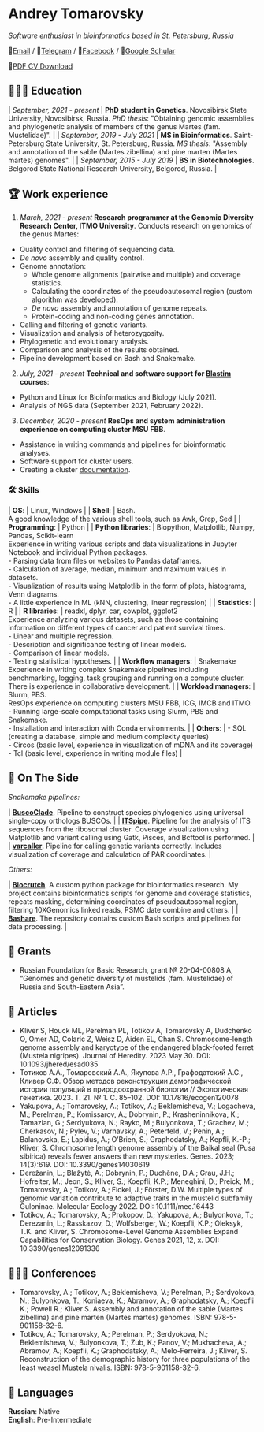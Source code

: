 # Andrey Tomarovsky

_Software enthusiast in bioinformatics based in St. Petersburg, Russia_ <br>

📧[Email](mailto:andrey.tomarovsky@gmail.com) / 💬[Telegram](https://t.me/atomarovsky) / 💬[Facebook](https://facebook.com/andrey.tomorovsky) / 📜[Google Schular](https://scholar.google.com/citations?user=2hnNX4sAAAAJ)

📝[PDF CV Download](https://github.com/tomarovsky/tomarovsky.github.io/raw/master/CV.pdf)

## 👨🏻‍🎓 Education

| _September, 2021 - present_ | **PhD student in Genetics**. Novosibirsk State University, Novosibirsk, Russia. _PhD thesis_: "Obtaining genomic assemblies and phylogenetic analysis of members of the genus Martes (fam. Mustelidae)". |
| _September, 2019 - July 2021_ | **MS in Bioinformatics**. Saint-Petersburg State University, St. Petersburg, Russia. _MS thesis_: "Assembly and annotation of the sable (Martes zibellina) and pine marten (Martes martes) genomes". |
| _September, 2015 - July 2019_ | **BS in Biotechnologies**. Belgorod State National Research University, Belgorod, Russia. |

## 🏆 Work experience

1) _March, 2021 - present_ **Research programmer at the Genomic Diversity Research Center, ITMO University**. Conducts research on genomics of the genus Martes:
- Quality control and filtering of sequencing data.
- _De novo_ assembly and quality control.
- Genome annotation:
  - Whole genome alignments (pairwise and multiple) and coverage statistics.
  - Calculating the coordinates of the pseudoautosomal region (custom algorithm was developed).
  - _De novo_ assembly and annotation of genome repeats.
  - Protein-coding and non-coding genes annotation.
- Calling and filtering of genetic variants.
- Visualization and analysis of heterozygosity.
- Phylogenetic and evolutionary analysis.
- Comparison and analysis of the results obtained.
- Pipeline development based on Bash and Snakemake.

2) _July, 2021 - present_ **Technical and software support for [Blastim](https://agency.blastim.ru/educenter) courses**:

- Python and Linux for Bioinformatics and Biology (July 2021).
- Analysis of NGS data (September 2021, February 2022).

3) _December, 2020 - present_ **ResOps and system administration experience on computing cluster MSU FBB**.
- Assistance in writing commands and pipelines for bioinformatic analyses.
- Software support for cluster users.
- Creating a cluster [documentation](https://ma.fbb.msu.ru/faq/).

### 🛠 Skills

| **OS**: | Linux, Windows |
| **Shell**: | Bash. <br/> A good knowledge of the various shell tools, such as Awk, Grep, Sed |
| **Programming**: | Python |
| **Python libraries**: | Biopython, Matplotlib, Numpy, Pandas, Scikit-learn <br/>Experience in writing various scripts and data visualizations in Jupyter Notebook and individual Python packages. <br/> - Parsing data from files or websites to Pandas dataframes. <br/> - Calculation of average, median, minimum and maximum values in datasets. <br/> - Visualization of results using Matplotlib in the form of plots, histograms, Venn diagrams. <br/> - A little experience in ML (kNN, clustering, linear regression) |
| **Statistics**: | R |
| **R libraries**: | readxl, dplyr, car, cowplot, ggplot2 <br/> Experience analyzing various datasets, such as those containing information on different types of cancer and patient survival times. <br/> - Linear and multiple regression. <br/> - Description and significance testing of linear models. <br/> - Comparison of linear models. <br/> - Testing statistical hypotheses. |
| **Workflow managers**: | Snakemake <br/> Experience in writing complex Snakemake pipelines including benchmarking, logging, task grouping and running on a compute cluster. There is experience in collaborative development. |
| **Workload managers**: | Slurm, PBS. <br/> ResOps experience on computing clusters MSU FBB, ICG, IMCB and ITMO. <br/> - Running large-scale computational tasks using Slurm, PBS and Snakemake. <br/> - Installation and interaction with Conda environments. |
| **Others**: | - SQL (creating a database, simple and medium complexity queries) <br/> - Circos (basic level, experience in visualization of mDNA and its coverage) <br/> - Tcl (basic level, experience in writing module files) |

## 📌 On The Side

_Snakemake pipelines:_

| **[BuscoClade](https://github.com/mahajrod/BuscoClade)**. Pipeline to construct species phylogenies using universal single-copy orthologs BUSCOs. |
| **[ITSpipe](https://github.com/tomarovsky/ITSpipe)**. Pipeline for the analysis of ITS sequences from the ribosomal cluster. Coverage visualization using Matplotlib and variant calling using Gatk, Pisces, and Bcftool is performed. |
| **[varcaller](https://github.com/BioHappyThreeFriends/varcaller)**. Pipeline for calling genetic variants correctly. Includes visualization of coverage and calculation of PAR coordinates. |

_Others:_

| **[Biocrutch](https://github.com/tomarovsky/Biocrutch)**. A custom python package for bioinformatics research. My project contains bioinformatics scripts for genome and coverage statistics, repeats masking, determining coordinates of pseudoautosomal region, filtering 10XGenomics linked reads, PSMC date combine and others. |
| **[Bashare](https://github.com/tomarovsky/bashare)**. The repository contains custom Bash scripts and pipelines for data processing. |

## 📝 Grants

- Russian Foundation for Basic Research, grant № 20-04-00808 A, “Genomes and genetic diversity of mustelids (fam. Mustelidae) of Russia and South-Eastern Asia”.

## 📝 Articles

- Kliver S, Houck ML, Perelman PL, Totikov A, Tomarovsky A, Dudchenko O, Omer AD, Colaric Z, Weisz D, Aiden EL, Chan S. Chromosome-length genome assembly and karyotype of the endangered black-footed ferret (Mustela nigripes). Journal of Heredity. 2023 May 30. DOI: 10.1093/jhered/esad035
- Тотиков А.А., Томаровский А.А., Якупова А.Р., Графодатский А.С., Кливер С.Ф. Обзор методов реконструкции демографической истории популяций в природоохранной биологии // Экологическая генетика. 2023. Т. 21. № 1. С. 85–102. DOI: 10.17816/ecogen120078
- Yakupova, A.; Tomarovsky, A.; Totikov, A.; Beklemisheva, V.; Logacheva, M.; Perelman, P.; Komissarov, A.; Dobrynin, P.; Krasheninnikova, K.; Tamazian, G.; Serdyukova, N.; Rayko, M.; Bulyonkova, T.; Grachev, M.; Cherkasov, N.; Pylev, V.; Varnavsky, A.; Peterfeld, V.; Penin, A.; Balanovska, E.; Lapidus, A.; O’Brien, S.; Graphodatsky, A.; Kepfli, K.-P.; Kliver, S. Chromosome length genome assembly of the Baikal seal (Pusa sibirica) reveals fewer answers than new mysteries. Genes. 2023; 14(3):619. DOI: 10.3390/genes14030619 
- Derežanin, L.; Blažytė, A.; Dobrynin, P.; Duchêne, D.A.; Grau, J.H.; Hofreiter, M.; Jeon, S.; Kliver, S.; Koepfli, K.P.; Meneghini, D.; Preick, M.; Tomarovsky, A.; Totikov, A.; Fickel, J.; Förster, D.W. Multiple types of genomic variation contribute to adaptive traits in the mustelid subfamily Guloninae. Molecular Ecology 2022. DOI: 10.1111/mec.16443
- Totikov, A.; Tomarovsky, A.; Prokopov, D.; Yakupova, A.; Bulyonkova, T.; Derezanin, L.; Rasskazov, D.; Wolfsberger, W.; Koepfli, K.P.; Oleksyk, T.K. and Kliver, S. Chromosome-Level Genome Assemblies Expand Capabilities for Conservation Biology. Genes 2021, 12, x. DOI: 10.3390/genes12091336 


## 👨🏻‍💼 Conferences

- Tomarovsky, A.; Totikov, A.; Beklemisheva, V.; Perelman, P.; Serdyokova, N.; Bulyonkova, T.; Koniaeva, K.; Abramov, A.; Graphodatsky, A.; Koepfli K.; Powell R.; Kliver S. Assembly and annotation of the sable (Martes zibellina) and pine marten (Martes martes) genomes. ISBN: 978-5-901158-32-6.
- Totikov, A.; Tomarovsky, A.; Perelman, P.; Serdyokova, N.; Beklemisheva, V.; Bulyonkova, T.; Zub, K.; Panov, V.; Mukhacheva, A.; Abramov, A.; Koepfli, K.; Graphodatsky, A.; Melo-Ferreira, J.; Kliver, S. Reconstruction of the demographic history for three populations of the least weasel Mustela nivalis. ISBN: 978-5-901158-32-6.

## 💬 Languages

**Russian**: Native <br>
**English**: Pre-Intermediate
<br><br>
